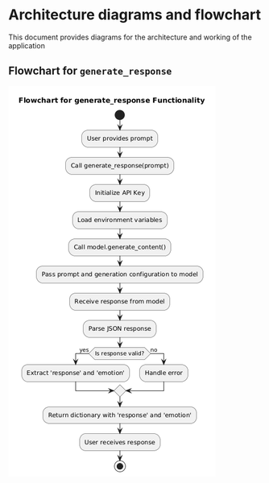 # Architecture diagrams and flowchart

This document provides diagrams for the architecture and working of the application

## Flowchart for `generate_response`

![Flowchart for generate_response Functionality](diagrams/generate_dialogue_flowchart.png)